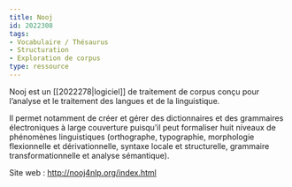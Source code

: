 ```yaml
---
title: Nooj
id: 2022308
tags:
- Vocabulaire / Thésaurus
- Structuration
- Exploration de corpus
type: ressource
---
```


Nooj est un [[2022278|logiciel]] de traitement de corpus conçu pour l’analyse et le traitement des langues et de la linguistique. 

Il permet notamment de créer et gérer des dictionnaires et des grammaires électroniques à large couverture puisqu’il peut formaliser huit niveaux de phénomènes linguistiques (orthographe, typographie, morphologie flexionnelle et dérivationnelle, syntaxe locale et structurelle, grammaire transformationnelle et analyse sémantique).

Site web : <http://nooj4nlp.org/index.html>

